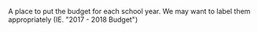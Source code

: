A place to put the budget for each school year. We may want to label them appropriately (IE. "2017 - 2018 Budget")
